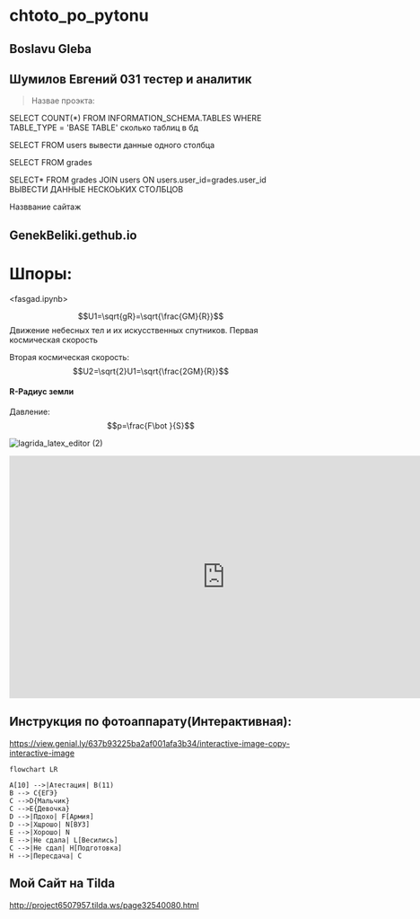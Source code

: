 # chtoto_po_pytonu
## Boslavu Gleba
## Шумилов Евгений 031 тестер и аналитик
> Назвае проэкта:
> 


SELECT  COUNT(*) FROM INFORMATION_SCHEMA.TABLES WHERE TABLE_TYPE = 'BASE TABLE' сколько таблиц в бд


SELECT FROM users вывести данные одного столбца


SELECT FROM grades


SELECT* FROM grades JOIN users ON users.user_id=grades.user_id ВЫВЕСТИ ДАННЫЕ НЕСКОЬКИХ СТОЛБЦОВ


Назввание сайтаж
## GenekBeliki.gethub.io

# Шпоры:
<fasgad.ipynb>


$$U1=\sqrt{gR}=\sqrt{\frac{GM}{R}}$$
Движение небесных тел и их искусственных спутников. Первая 
космическая скорость


Вторая космическая скорость:
$$U2=\sqrt{2}U1=\sqrt{\frac{2GM}{R}}$$

#### R-Радиус земли

Давление:
$$p=\frac{F\bot }{S}$$


![lagrida_latex_editor (2)](https://user-images.githubusercontent.com/114376670/200227179-5851069c-ccf5-4f30-80f9-cae60c20adad.png)


<iframe width="768" height="432" src="https://miro.com/app/live-embed/uXjVPB3RDH8=/?moveToViewport=-540,-367,1497,771&embedId=820559811757" frameborder="0" scrolling="no" allowfullscreen></iframe>



## Инструкция по фотоаппарату(Интерактивная):


https://view.genial.ly/637b93225ba2af001afa3b34/interactive-image-copy-interactive-image



```mermaid
flowchart LR

A[10] -->|Атестация| B(11)
B --> C{ЕГЭ}
C -->D{Мальчик}
C -->E{Девочка}
D -->|Пдохо| F[Армия]
D -->|Хщрошо| N[ВУЗ]
E -->|Хорошо| N
E -->|Не сдала| L[Весились]
C -->|Не сдал| H[Подготовка]
H -->|Пересдача| C
```


## Мой Сайт на Tilda
http://project6507957.tilda.ws/page32540080.html
